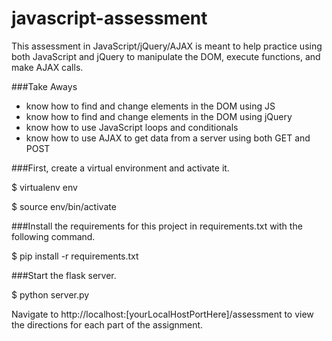 # javascript-assessment
This assessment in JavaScript/jQuery/AJAX is meant to help practice using both JavaScript and jQuery to manipulate the DOM, execute functions, and make AJAX calls.

###Take Aways
-	know how to find and change elements in the DOM using JS
-	know how to find and change elements in the DOM using jQuery
-	know how to use JavaScript loops and conditionals
-	know how to use AJAX to get data from a server using both GET and POST


###First, create a virtual environment and activate it.

$ virtualenv env 

$ source env/bin/activate

###Install the requirements for this project in requirements.txt with the following command.

$ pip install -r requirements.txt

###Start the flask server.

$ python server.py


Navigate to http://localhost:[yourLocalHostPortHere]/assessment to view the directions for each part of the assignment. 


